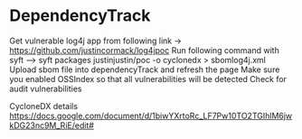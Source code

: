 # DependencyTrack
Get vulnerable log4j app from following link -> https://github.com/justincormack/log4jpoc
Run following command with syft --> syft packages justinjustin/poc -o cyclonedx > sbomlog4j.xml
Upload sbom file into dependencyTrack and refresh the page
Make sure you enabled OSSIndex so that all vulnerabilities will be detected
Check for audit vulnerabilities

CycloneDX details
https://docs.google.com/document/d/1biwYXrtoRc_LF7Pw10TO2TGIhlM6jwkDG23nc9M_RiE/edit#
